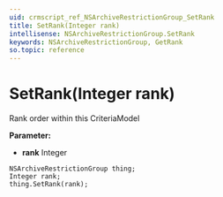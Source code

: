 ```yaml
---
uid: crmscript_ref_NSArchiveRestrictionGroup_SetRank
title: SetRank(Integer rank)
intellisense: NSArchiveRestrictionGroup.SetRank
keywords: NSArchiveRestrictionGroup, GetRank
so.topic: reference
---
```


# SetRank(Integer rank)

Rank order within this CriteriaModel

**Parameter:** 
* **rank** Integer

```crmscript
NSArchiveRestrictionGroup thing;
Integer rank;
thing.SetRank(rank);
```

